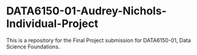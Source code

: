 # DATA6150-01-Audrey-Nichols-Individual-Project
This is a repository for the Final Project submission for DATA6150-01, Data Science Foundations.
